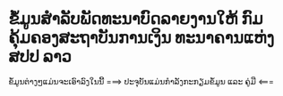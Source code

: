 # ຂໍ້ມູນສຳລັບພັດທະນາບົດລາຍງານໃຫ້ ກົມຄຸ້ມຄອງສະຖາບັນການເງິນ ທະນາຄານແຫ່ງ ສປປ ລາວ
ຂໍ້ມູນຕ່າງໆແມ່ນຈະເອົາລົງໃນນີ້
===> ປະຈຸບັນແມ່ນກຳລັງກະກຽມຂໍ້ມູນ ແລະ ຄູ່ມື <===
